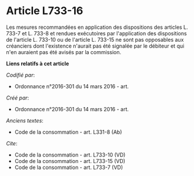 # Article L733-16

Les mesures recommandées en application des dispositions des articles L. 733-7 et L. 733-8 et rendues exécutoires par
l'application des dispositions de l'article L. 733-10 ou de l'article L. 733-15 ne sont pas opposables aux créanciers dont
l'existence n'aurait pas été signalée par le débiteur et qui n'en auraient pas été avisés par la commission.

**Liens relatifs à cet article**

_Codifié par_:

  - Ordonnance n°2016-301 du 14 mars 2016 - art.

_Créé par_:

  - Ordonnance n°2016-301 du 14 mars 2016 - art.

_Anciens textes_:

  - Code de la consommation - art. L331-8 (Ab)

_Cite_:

  - Code de la consommation - art. L733-10 (VD)
  - Code de la consommation - art. L733-15 (VD)
  - Code de la consommation - art. L733-7 (VD)
